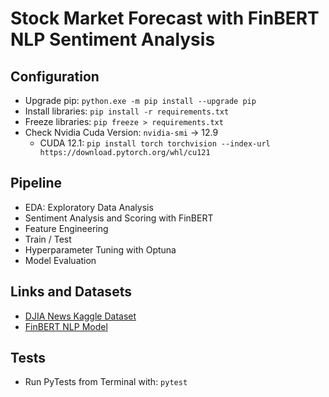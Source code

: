 # Stock Market Forecast with FinBERT NLP Sentiment Analysis

## Configuration

* Upgrade pip: `python.exe -m pip install --upgrade pip`
* Install libraries: `pip install -r requirements.txt`
* Freeze libraries: `pip freeze > requirements.txt`
* Check Nvidia Cuda Version: `nvidia-smi` -> 12.9
  * CUDA 12.1: `pip install torch torchvision --index-url https://download.pytorch.org/whl/cu121`

## Pipeline

* EDA: Exploratory Data Analysis
* Sentiment Analysis and Scoring with FinBERT
* Feature Engineering
* Train / Test
* Hyperparameter Tuning with Optuna
* Model Evaluation

## Links and Datasets

* [DJIA News Kaggle Dataset](https://www.kaggle.com/datasets/aaron7sun/stocknews)
* [FinBERT NLP Model](https://huggingface.co/ProsusAI/finbert)

## Tests

* Run PyTests from Terminal with: `pytest`
